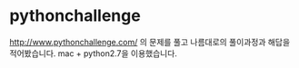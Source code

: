 # pythonchallenge
http://www.pythonchallenge.com/ 의 문제를 풀고 나름대로의 풀이과정과 해답을 적어봤습니다. 
mac + python2.7을 이용했습니다. 
